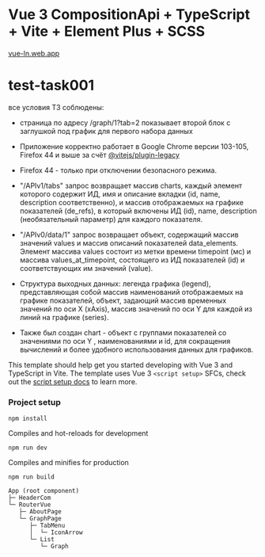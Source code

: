 # Vue 3 CompositionApi + TypeScript + Vite + Element Plus + SCSS

[vue-ln.web.app](https://vue-ln.web.app/)

# test-task001
все условия ТЗ соблюдены:

- страница по адресу /graph/1?tab=2 показывает второй блок с заглушкой под график для первого набора данных

- Приложение корректно работает в Google Chrome версии 103-105, Firefox 44 и выше за счёт [@vitejs/plugin-legacy](https://www.npmjs.com/package/@vitejs/plugin-legacy)
- Firefox 44 - только при отключении безопасного режима.

- "/APIv1/tabs" запрос возвращает массив charts, каждый элемент которого содержит ИД, имя и описание вкладки (id, name, description соответственно), и массив отображаемых на графике показателей (de_refs), в который включены ИД (id), name, description (необязательный параметр) для каждого показателя.

-  "/APIv0/data/1" запрос возвращает объект, содержащий массив значений values и массив описаний показателей data_elements. Элемент массива values состоит из метки времени timepoint (мс) и массива values_at_timepoint, состоящего из ИД показателей (id) и соответствующих им значений (value).

- Структура выходных данных: легенда графика (legend), представляющая собой массив наименований отображаемых на графике показателей, объект, задающий массив временных значений по оси X (xAxis), массив значений по оси Y для каждой из линий на графике (series).

- Также был создан chart - объект с группами показателей со значениями по оси Y , наименованиями и id, для сокращения вычислений и более удобного использования данных для графиков.

This template should help get you started developing with Vue 3 and TypeScript in Vite. The template uses Vue 3 `<script setup>` SFCs, check out the [script setup docs](https://v3.vuejs.org/api/sfc-script-setup.html#sfc-script-setup) to learn more.

### Project setup
```
npm install
```

 Compiles and hot-reloads for development
```
npm run dev
```

 Compiles and minifies for production
```
npm run build
```

```
App (root component)
├─ HeaderCom
└─ RouterVue
   ├─ AboutPage
   └─ GraphPage
      ├─ TabMenu
      │  └─ IconArrow
      └─ List
         └─ Graph
```
